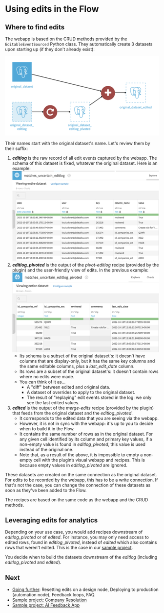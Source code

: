 # Using edits in the Flow

## Where to find edits

The webapp is based on the CRUD methods provided by the `EditableEventSourced` Python class. They automatically create 3 datasets upon starting up (if they don't already exist):

![](new_datasets.png)

Their names start with the original dataset's name. Let's review them by their suffix:

 1. **_editlog_** is the raw record of all edit events captured by the webapp. The schema of this dataset is fixed, whatever the original dataset. Here is an example: ![](editlog.png)
 2. **_editlog\_pivoted_** is the output of the _pivot-editlog_ recipe (provided by the plugin) and the user-friendly view of edits. In the previous example: ![](editlog_pivoted.png)
    * Its schema is a subset of the original dataset's: it doesn't have columns that are display-only, but it has the same key columns and the same editable columns, plus a _last\_edit\_date_ column.
    * Its rows are a subset of the original dataset's: it doesn't contain rows where no edits were made.
    * You can think of it as...
      * A "diff" between edited and original data.
      * A dataset of overrides to apply to the original dataset.
      * The result of "replaying" edit events stored in the log: we only see the last edited values.
 3. **_edited_** is the output of the _merge-edits_ recipe (provided by the plugin) that feeds from the original dataset and the _editlog\_pivoted_.
    * It corresponds to the edited data that you are seeing via the webapp.
    * However, it is not in sync with the webapp: it's up to you to decide when to build it in the Flow.
    * It contains the same number of rows as in the original dataset. For any given cell identified by its column and primary key values, if a non-empty value is found in _editlog\_pivoted_, this value is used instead of the original one.
    * Note that, as a result of the above, it is impossible to empty a non-empty cell with the plugin’s visual webapp and recipes. This is because empty values in _editlog\_pivoted_ are ignored.

These datasets are created on the same connection as the original dataset. For edits to be recorded by the webapp, this has to be a write connection. If that's not the case, you can change the connection of these datasets as soon as they've been added to the Flow.

The recipes are based on the same code as the webapp and the CRUD methods.

## Leveraging edits for analytics

Depending on your use case, you would add recipes downstream of _editlog\_pivoted_ or of _edited_. For instance, you may only need access to edited rows, found in _editlog\_pivoted_, instead of _edited_ which also contains rows that weren't edited. This is the case in our [sample project](sample-project-company-resolution).

You decide when to build the datasets downstream of the _editlog_ (including _editlog\_pivoted_ and _edited_).

## Next

* [Going further](going-further): Resetting edits on a design node, Deploying to production (automation node), Feedback loops, FAQ.
* [Sample project: Company Resolution](sample-project-company-resolution)
* [Sample project: AI Feedback App](sample-project-ai-feedback-app)